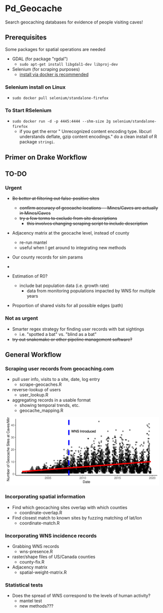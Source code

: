 # Pd_Geocache
Search geocaching databases for evidence of people visiting caves!

## Prerequisites
Some packages for spatial operations are needed
- GDAL (for package "rgdal")
	- `sudo apt-get install libgdal1-dev libproj-dev`
- Selenium (for scraping purposes)
	- [install via docker is recommended](https://github.com/SeleniumHQ/docker-selenium)

### Selenium install on Linux
- `sudo docker pull selenium/standalone-firefox`

### To Start RSelenium
- `sudo docker run -d -p 4445:4444 --shm-size 2g selenium/standalone-firefox`
  - if you get the error " Unrecognized content encoding type. libcurl understands deflate, gzip content encodings." do a clean install of R package `stringi`.

## Primer on Drake Workflow


## TO-DO
### Urgent
- ~~Be better at filtering out false-positive sites~~
	- ~~confirm accuracy of geocache locations -- Mines/Caves are actually in Mines/Caves~~
	- ~~try a few terms to exclude from site descriptions~~
		- ~~this involves changing scraping script to include description~~

- Adjacency matrix at the geocache level, instead of county
	- re-run mantel
	- useful when I get around to integrating new methods

- Our county records for sim params
- 

- Estimation of R0?
	- include bat population data (i.e. growth rate)
		- data from monitoring populations impacted by WNS for multiple years

- Proportion of shared visits for all possible edges (path)

### Not as urgent
- Smarter regex strategy for finding user records with bat sightings
	- i.e. "spotted a bat" vs. "blind as a bat"
- ~~try out snakemake or other pipeline management software?~~

## General Workflow

### Scraping user records from geocaching.com
- pull user info, visits to a site, date, log entry
	- scrape-geocaches.R
- reverse-lookup of users
	- user_lookup.R
- aggregating records in a usable format
	- showing temporal trends, etc.
	- geocache_mapping.R

![Average monthly visitors to geocache sites](figures/num-geocache-year.png)

### Incorporating spatial information
- Find which geocaching sites overlap with which counties
	- coordinate-overlap.R
- Find closest match to known sites by fuzzing matching of lat/lon
	- coordinate-match.R

### Incorporating WNS incidence records
- Grabbing WNS records
	- wns-presence.R
- raster/shape files of US/Canada counties
	- county-fix.R
- Adjacency matrix
	- spatial-weight-matrix.R

### Statistical tests
- Does the spread of WNS correspond to the levels of human activity?
	- mantel test
	- new methods???
